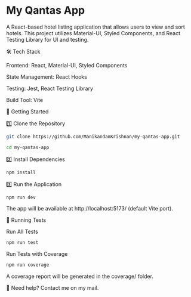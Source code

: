 # My Qantas App

A React-based hotel listing application that allows users to view and sort hotels. This project utilizes Material-UI, Styled Components, and React Testing Library for UI and testing.

🛠 Tech Stack

Frontend: React, Material-UI, Styled Components

State Management: React Hooks

Testing: Jest, React Testing Library

Build Tool: Vite

🚀 Getting Started

1️⃣ Clone the Repository
```bash
git clone https://github.com/ManikandanKrishnan/my-qantas-app.git
```

```bash
cd my-qantas-app
```

2️⃣ Install Dependencies
```bash
npm install
```

3️⃣ Run the Application
```bash
npm run dev
```

The app will be available at http://localhost:5173/ (default Vite port).

🧪 Running Tests

Run All Tests

```bash
npm run test
```

Run Tests with Coverage

```bash
npm run coverage
```

A coverage report will be generated in the coverage/ folder.


📧 Need help? Contact me on my mail.
